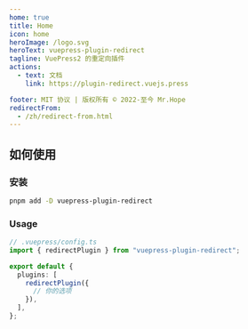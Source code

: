 ```yaml
---
home: true
title: Home
icon: home
heroImage: /logo.svg
heroText: vuepress-plugin-redirect
tagline: VuePress2 的重定向插件
actions:
  - text: 文档
    link: https://plugin-redirect.vuejs.press

footer: MIT 协议 | 版权所有 © 2022-至今 Mr.Hope
redirectFrom:
  - /zh/redirect-from.html
---
```


## 如何使用

### 安装

```bash
pnpm add -D vuepress-plugin-redirect
```

### Usage

```ts
// .vuepress/config.ts
import { redirectPlugin } from "vuepress-plugin-redirect";

export default {
  plugins: [
    redirectPlugin({
      // 你的选项
    }),
  ],
};
```

